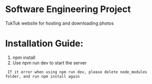 # Software Engineering Project
TukTuk website for hosting and downloading photos

# Installation Guide:
1. npm install
2. Use npm run dev to start the server

``` If it error when using npm run dev, please delete node_modules folder, and run npm install again```
